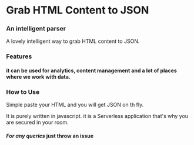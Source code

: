 # Grab HTML Content to JSON
### An intelligent parser

A lovely intelligent way to grab HTML content to JSON.

### Features
#### it can be used for analytics, content management and a lot of places where we work with data.

### How to Use
Simple paste your HTML and you will get JSON on th fly.

It is purely written in javascript. it is a Serverless application that's why you are secured in your room.


#### *For any queries*  just throw an issue
